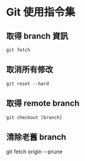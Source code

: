 # Git 使用指令集

## 取得 branch 資訊
`git fetch`

## 取消所有修改
`git reset --hard`

## 取得 remote branch
`git checkout [branch]`

## 清除老舊 branch 
git fetch origin --prune